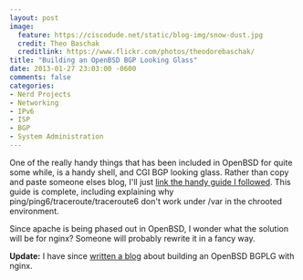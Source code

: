 ```yaml
---
layout: post
image:
  feature: https://ciscodude.net/static/blog-img/snow-dust.jpg
  credit: Theo Baschak
  creditlink: https://www.flickr.com/photos/theodorebaschak/
title: "Building an OpenBSD BGP Looking Glass"
date: 2013-01-27 23:03:00 -0600
comments: false
categories:
- Nerd Projects
- Networking
- IPv6
- ISP
- BGP
- System Administration
---
```

One of the really handy things that has been included in OpenBSD for quite some while, is a handy shell, and CGI BGP looking glass. Rather than copy and paste someone elses blog, I'll just [link the handy guide I followed](http://www.knowledgebombs.net/blog/2012/12/13/bgplg-from-scratch.html). This guide is complete, including explaining why ping/ping6/traceroute/traceroute6 don't work under /var in the chrooted environment.

<!--more-->

Since apache is being phased out in OpenBSD, I wonder what the solution will be for nginx? Someone will probably rewrite it in a fancy way.

**Update:** I have since [written a blog](/2014/05/14/openbsd-5-dot-5-bgplg/) about building an OpenBSD BGPLG with nginx.
